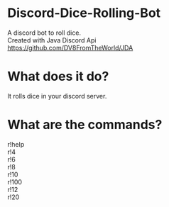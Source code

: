 # Discord-Dice-Rolling-Bot
A discord bot to roll dice.  
Created with Java Discord Api  
https://github.com/DV8FromTheWorld/JDA  

# What does it do?
It rolls dice in your discord server.  

# What are the commands?
r!help  
r!4  
r!6  
r!8  
r!10  
r!100  
r!12  
r!20
